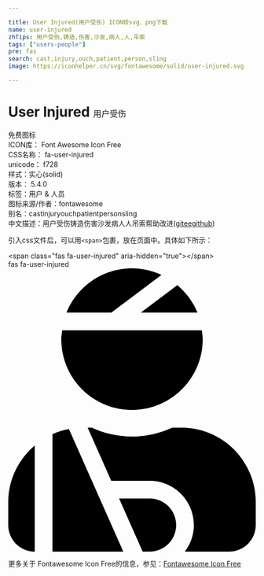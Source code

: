 ```yaml
---

title: User Injured(用户受伤) ICON转svg、png下载
name: user-injured
zhTips: 用户受伤,铸造,伤害,沙发,病人,人,吊索
tags: ["users-people"]
pre: fas
search: cast,injury,ouch,patient,person,sling
image: https://iconhelper.cn/svg/fontawesome/solid/user-injured.svg

---
```


# User Injured  <small style="font-size: 60%;font-weight: 100">用户受伤</small>


<div class="detail-page">
<p>
<span><span class="badge-success badge">免费图标</span> </span>
<br/>
<span>
ICON库：
<span class="badge-secondary badge">Font Awesome Icon Free</span> 
</span>
<br/>
<span>
CSS名称：
<span class="badge-secondary badge">fa-user-injured</span> 
</span>
<br/>
<span>
unicode：
<span class="badge-secondary badge">f728</span> 
<copy-btn content='f728' btn-title=""></copy-btn>
<copy-btn :content='String.fromCodePoint(parseInt("f728", 16))' btn-title="复制U"></copy-btn>
</span><br/><span>样式：<span class="badge-light badge">实心(solid)</span></span>
<br/>
<span>
版本：
<span class="badge-secondary badge">5.4.0</span> 
</span><br/><span>标签：<span class="badge-light badge"><router-link to="/tags/users-people.html">用户 & 人员</router-link></span></span>
<br/>
<span>图标来源/作者：<span class="badge-light badge">fontawesome</span></span> 
<br/>
<span>别名：<span class="badge-light badge">cast</span><span class="badge-light badge">injury</span><span class="badge-light badge">ouch</span><span class="badge-light badge">patient</span><span class="badge-light badge">person</span><span class="badge-light badge">sling</span></span><br/><span class="zh-detail">中文描述：<span class="badge-primary badge">用户受伤</span><span class="badge-primary badge">铸造</span><span class="badge-primary badge">伤害</span><span class="badge-primary badge">沙发</span><span class="badge-primary badge">病人</span><span class="badge-primary badge">人</span><span class="badge-primary badge">吊索</span><span class="help-link"><span>帮助改进</span>(<a href="https://gitee.com/liuwave/icon-helper/edit/master/json/fontawesome/solid/user-injured.json" target="_blank" rel="noopener noreferrer">gitee</a><a href="https://github.com/liuwave/icon-helper/edit/master/json/fontawesome/solid/user-injured.json" target="_blank" rel="noopener noreferrer">github</a></span>)</span><br/>
</p>
</div>
<div class="alert alert-dark">
  <i class="fas fa-user-injured fa-xs"></i>
  <i class="fas fa-user-injured fa-sm"></i>
  <i class="fas fa-user-injured fa-lg"></i>
  <i class="fas fa-user-injured fa-2x"></i>
  <i class="fas fa-user-injured fa-3x"></i>
  <i class="fas fa-user-injured fa-5x"></i>
  <i class="fas fa-user-injured fa-7x"></i>
</div>
<div>
  <p>引入css文件后，可以用<code>&lt;span&gt;</code>包裹，放在页面中。具体如下所示：    
  </p>
  <div class="alert alert-primary" style="font-size: 14px">
    &lt;span class="fas fa-user-injured" aria-hidden="true"&gt;&lt;/span&gt;
    <copy-btn content='<span class="fas fa-user-injured" aria-hidden="true"></span>'></copy-btn>
  </div>
  <div class="alert alert-secondary">
    <i class="fas fa-user-injured"
    style="font-size: 24px"
    aria-hidden="true"></i> fas fa-user-injured
    <copy-btn content="fas fa-user-injured" btn-title="复制图标名称"></copy-btn>
  </div>
</div>
<div id="svg" class="svg-wrap">
<svg xmlns="http://www.w3.org/2000/svg" viewBox="0 0 448 512"><path d="M277.37 11.98C261.08 4.47 243.11 0 224 0c-53.69 0-99.5 33.13-118.51 80h81.19l90.69-68.02zM342.51 80c-7.9-19.47-20.67-36.2-36.49-49.52L239.99 80h102.52zM224 256c70.69 0 128-57.31 128-128 0-5.48-.95-10.7-1.61-16H97.61c-.67 5.3-1.61 10.52-1.61 16 0 70.69 57.31 128 128 128zM80 299.7V512h128.26l-98.45-221.52A132.835 132.835 0 0 0 80 299.7zM0 464c0 26.51 21.49 48 48 48V320.24C18.88 344.89 0 381.26 0 422.4V464zm256-48h-55.38l42.67 96H256c26.47 0 48-21.53 48-48s-21.53-48-48-48zm57.6-128h-16.71c-22.24 10.18-46.88 16-72.89 16s-50.65-5.82-72.89-16h-7.37l42.67 96H256c44.11 0 80 35.89 80 80 0 18.08-6.26 34.59-16.41 48H400c26.51 0 48-21.49 48-48v-41.6c0-74.23-60.17-134.4-134.4-134.4z"/></svg>
</div>
<detail full-name='fa-user-injured'></detail>

<Vssue title="关于“User Injured”的评论" />
    
<div><p>更多关于  Fontawesome Icon Free的信息，参见：<a target="_blank" href="https://iconhelper.cn/fontawesome.html">Fontawesome Icon Free</a>
</p></div>

